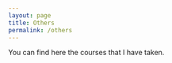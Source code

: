 ```yaml
---
layout: page
title: Others
permalink: /others
---
```


You can find here the courses that I have taken.
